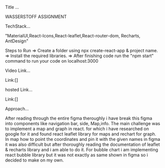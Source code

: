 Title ...

WASSERSTOFF ASSIGNMENT


TechStack...

"MaterialUI,React-Icons,React-leaflet,React-router-dom, Recharts, AntDesign"

Steps to Run
=> Create a folder using npx create-react-app & project name.
=> Install the required libraries.
=> After finishing code run the "npm start" command to run your code on localhost:3000

Video Link...

Link:[]

hosted Link...

Link:[]


Approach...

After reading through the entire figma theroughly i have break this figma into components like navigation bar, side, Map,info. The main challenge was to implement a map and graph in react. for which i have researched on google for it and found react leaflet library for maps and rechart for graph. In map how to point the coordinates and pin it  with the given names in figma it was also difficult but after thoroughly reading the documentation of leaflet & recharts library and i am able to do it. For bubble chart i am implementing react bubble library but it was not exactly as same shown in figma so i decided to make on my own. 
